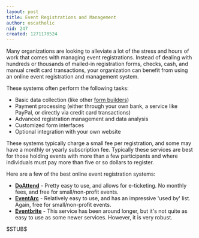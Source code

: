 ```yaml
---
layout: post
title: Event Registrations and Management
author: oscatholic
nid: 247
created: 1271178524
---
```

<p>Many organizations are looking to alleviate a lot of the stress and hours of work that comes with managing event registrations. Instead of dealing with hundreds or thousands of mailed-in registration forms, checks, cash, and manual credit card transactions, your organization can benefit from using an online event registration and management system.</p>
<p>These systems often perform the following tasks:</p>
<ul>
<li>Basic data collection (like other <a href="/wiki/basic-data-collection-onl">form builders</a>)</li>
<li>Payment processing (either through your own bank, a service like PayPal, or directly via credit card transactions)</li>
<li>Advanced registration management and data analysis</li>
<li>Customized form interfaces</li>
<li>Optional integration with your own website</li>
</ul>
<p>These systems typically charge a small fee per registration, and some may have a monthly or yearly subscription fee. Typically these services are best for those holding events with more than a few participants and where individuals must pay more than five or so dollars to register.</p>
<p>Here are a few of the best online event registration systems:</p>
<ul>
<li><strong><a href="http://doattend.com/">DoAttend</a></strong> - Pretty easy to use, and allows for e-ticketing. No monthly fees, and free for small/non-profit events.</li>
<li><strong><a href="http://www.eventarc.com/">EventArc</a></strong> - Relatively easy to use, and has an impressive &#39;used by&#39; list. Again, free for small/non-profit events.</li>
<li><strong><a href="http://www.eventbrite.com/">Eventbrite</a></strong> - This service has been around longer, but it&#39;s not quite as easy to use as some newer services. However, it is very robust.</li>
</ul>
<p>$STUB$</p>
